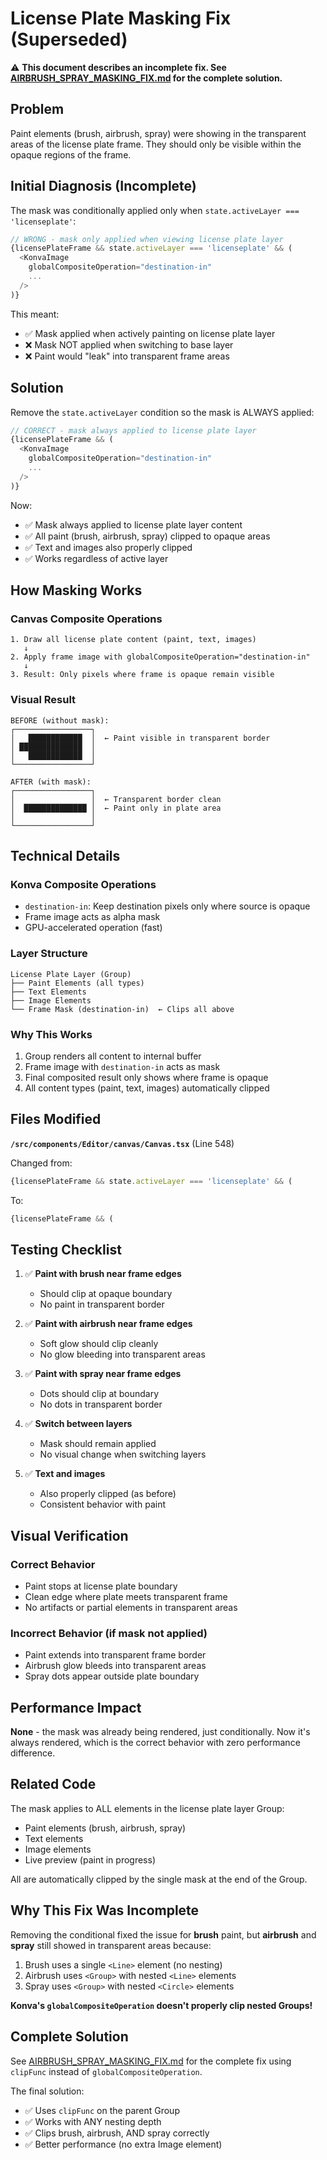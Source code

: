 # License Plate Masking Fix (Superseded)

⚠️ **This document describes an incomplete fix. See [AIRBRUSH_SPRAY_MASKING_FIX.md](./AIRBRUSH_SPRAY_MASKING_FIX.md) for the complete solution.**

## Problem
Paint elements (brush, airbrush, spray) were showing in the transparent areas of the license plate frame. They should only be visible within the opaque regions of the frame.

## Initial Diagnosis (Incomplete)
The mask was conditionally applied only when `state.activeLayer === 'licenseplate'`:

```typescript
// WRONG - mask only applied when viewing license plate layer
{licensePlateFrame && state.activeLayer === 'licenseplate' && (
  <KonvaImage
    globalCompositeOperation="destination-in"
    ...
  />
)}
```

This meant:
- ✅ Mask applied when actively painting on license plate layer
- ❌ Mask NOT applied when switching to base layer
- ❌ Paint would "leak" into transparent frame areas

## Solution
Remove the `state.activeLayer` condition so the mask is ALWAYS applied:

```typescript
// CORRECT - mask always applied to license plate layer
{licensePlateFrame && (
  <KonvaImage
    globalCompositeOperation="destination-in"
    ...
  />
)}
```

Now:
- ✅ Mask always applied to license plate layer content
- ✅ All paint (brush, airbrush, spray) clipped to opaque areas
- ✅ Text and images also properly clipped
- ✅ Works regardless of active layer

## How Masking Works

### Canvas Composite Operations
```
1. Draw all license plate content (paint, text, images)
   ↓
2. Apply frame image with globalCompositeOperation="destination-in"
   ↓
3. Result: Only pixels where frame is opaque remain visible
```

### Visual Result
```
BEFORE (without mask):
┌─────────────────┐
│   ████████████  │  ← Paint visible in transparent border
│ ██████████████  │
│   ████████████  │
└─────────────────┘

AFTER (with mask):
┌─────────────────┐
│                 │  ← Transparent border clean
│  ██████████████ │  ← Paint only in plate area
│                 │
└─────────────────┘
```

## Technical Details

### Konva Composite Operations
- `destination-in`: Keep destination pixels only where source is opaque
- Frame image acts as alpha mask
- GPU-accelerated operation (fast)

### Layer Structure
```
License Plate Layer (Group)
├── Paint Elements (all types)
├── Text Elements
├── Image Elements
└── Frame Mask (destination-in)  ← Clips all above
```

### Why This Works
1. Group renders all content to internal buffer
2. Frame image with `destination-in` acts as mask
3. Final composited result only shows where frame is opaque
4. All content types (paint, text, images) automatically clipped

## Files Modified

**`/src/components/Editor/canvas/Canvas.tsx`** (Line 548)

Changed from:
```typescript
{licensePlateFrame && state.activeLayer === 'licenseplate' && (
```

To:
```typescript
{licensePlateFrame && (
```

## Testing Checklist

1. ✅ **Paint with brush near frame edges**
   - Should clip at opaque boundary
   - No paint in transparent border

2. ✅ **Paint with airbrush near frame edges**
   - Soft glow should clip cleanly
   - No glow bleeding into transparent areas

3. ✅ **Paint with spray near frame edges**
   - Dots should clip at boundary
   - No dots in transparent border

4. ✅ **Switch between layers**
   - Mask should remain applied
   - No visual change when switching layers

5. ✅ **Text and images**
   - Also properly clipped (as before)
   - Consistent behavior with paint

## Visual Verification

### Correct Behavior
- Paint stops at license plate boundary
- Clean edge where plate meets transparent frame
- No artifacts or partial elements in transparent areas

### Incorrect Behavior (if mask not applied)
- Paint extends into transparent frame border
- Airbrush glow bleeds into transparent areas
- Spray dots appear outside plate boundary

## Performance Impact

**None** - the mask was already being rendered, just conditionally. Now it's always rendered, which is the correct behavior with zero performance difference.

## Related Code

The mask applies to ALL elements in the license plate layer Group:
- Paint elements (brush, airbrush, spray)
- Text elements
- Image elements
- Live preview (paint in progress)

All are automatically clipped by the single mask at the end of the Group.

## Why This Fix Was Incomplete

Removing the conditional fixed the issue for **brush** paint, but **airbrush** and **spray** still showed in transparent areas because:

1. Brush uses a single `<Line>` element (no nesting)
2. Airbrush uses `<Group>` with nested `<Line>` elements
3. Spray uses `<Group>` with nested `<Circle>` elements

**Konva's `globalCompositeOperation` doesn't properly clip nested Groups!**

## Complete Solution

See [AIRBRUSH_SPRAY_MASKING_FIX.md](./AIRBRUSH_SPRAY_MASKING_FIX.md) for the complete fix using `clipFunc` instead of `globalCompositeOperation`.

The final solution:
- ✅ Uses `clipFunc` on the parent Group
- ✅ Works with ANY nesting depth
- ✅ Clips brush, airbrush, AND spray correctly
- ✅ Better performance (no extra Image element)
